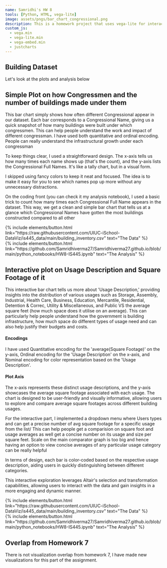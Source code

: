 ```yaml
---
name: Samridhi's HW 8 
tools: [Python, HTML, vega-lite]
image: assets/pngs/bar_chart_congressional.png
description: This is a homework project that uses vega-lite for interactive viz!
custom_js:
  - vega.min
  - vega-lite.min
  - vega-embed.min
  - justcharts
---
```



## Building Dataset

Let's look at the plots and analysis below


## Simple Plot on how Congressmen and the number of buildings made under them


<vegachart schema-url="{{ site.baseurl }}/assets/json/bar_chart_congressional.json" style="width: 100%"></vegachart>


This bar chart simply shows how often different Congressional appear in our dataset. Each bar corresponds to a Congressional Name, giving us a quick snapshot of how many buildings were built under which congressmen. This can help people understand the work and impact of different congressman. I have used both quantitative and ordinal encoding. People can really understand the infrastructural growth under each congressman


To keep things clear, I used a straightforward design. The x-axis tells us how many times each name shows up (that's the count), and the y-axis lists the Congressional Full Names. It's like a tally chart, but in a visual form.


I skipped using fancy colors to keep it neat and focused. The idea is to make it easy for you to see which names pop up more without any unnecessary distractions.


On the coding front (you can check it my analysis notebook), I used a basic trick to count how many times each Congressional Full Name appears in the dataset. This way, we get a clean and simple bar chart that tells us at a glance which Congressional Names have gotten the most buildings constructed compared to all other



<div class="left">
{% include elements/button.html link="https://raw.githubusercontent.com/UIUC-iSchool-DataViz/is445_data/main/building_inventory.csv" text="The Data" %}
</div>



<div class="right">
{% include elements/button.html link="https://github.com/Samridhiverma27/Samridhiverma27.github.io/blob/main/python_notebooks/HW8-IS445.ipynb" text="The Analysis" %}
</div>



## Interactive plot on Usage Description and Square Footage of it



<vegachart schema-url="{{ site.baseurl }}/assets/json/interactive_bar_chart.json" style="width: 100%"></vegachart>



This interactive bar chart tells us more about 'Usage Description,' providing insights into the distribution of various usages such as Storage, Assembly, Industrial, Health Care, Business, Education, Mercantile, Residential, Detention & Correc, Utility & Miscellaneous, and Public VS the average square feet (how much space does it utilise on an average). This can particularly help people understand how the government is building infrastructure, how much space do different types of usage need and can also help justify their budgets and costs.

#### Encodings

I have used Quantitative encoding for the 'average(Square Footage)' on the y-axis, Ordinal encoding for the 'Usage Description' on the x-axis, and Nominal encoding for color representation based on the 'Usage Description'.

#### Plot Axis

The x-axis represents these distinct usage descriptions, and the y-axis showcases the average square footage associated with each usage. The chart is designed to be user-friendly and visually informative, allowing users to explore and compare average square footages across different building usages.

For the interactive part, I implemented a dropdown menu where Users types and can get a precise number of avg square footage for a specific usage from the list/ This can help people get a comparision on square foot and usage averages as well get a concise number on its usage and size per square feet. Scale on the main comparator graph is too big and hence having an option to view concise averages of any particular usage category can be really helpful

In terms of design, each bar is color-coded based on the respective usage description, aiding users in quickly distinguishing between different categories.

This interactive exploration leverages Altair's selection and transformation capabilities, allowing users to interact with the data and gain insights in a more engaging and dynamic manner.



<!-- these are written in a combo of html and liquid - --> 

<div class="left">
{% include elements/button.html link="https://raw.githubusercontent.com/UIUC-iSchool-DataViz/is445_data/main/building_inventory.csv" text="The Data" %}
</div>

<div class="right">
{% include elements/button.html link="https://github.com/Samridhiverma27/Samridhiverma27.github.io/blob/main/python_notebooks/HW8-IS445.ipynb" text="The Analysis" %}
</div>

## Overlap from Homework 7

There is not visualization overlap from homework 7, I have made new visualizations for this part of the assignment. 